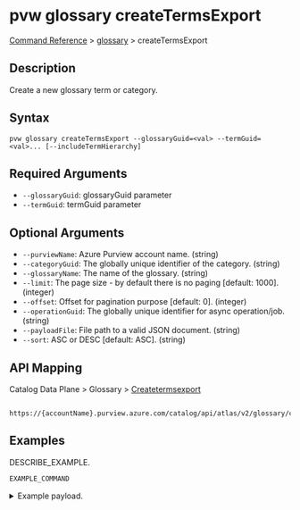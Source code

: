 # pvw glossary createTermsExport
[Command Reference](../../../README.md#command-reference) > [glossary](./main.md) > createTermsExport

## Description
Create a new glossary term or category.

## Syntax
```
pvw glossary createTermsExport --glossaryGuid=<val> --termGuid=<val>... [--includeTermHierarchy]
```

## Required Arguments
- `--glossaryGuid`: glossaryGuid parameter
- `--termGuid`: termGuid parameter

## Optional Arguments
- `--purviewName`: Azure Purview account name. (string)
- `--categoryGuid`: The globally unique identifier of the category. (string)
- `--glossaryName`: The name of the glossary. (string)
- `--limit`: The page size - by default there is no paging [default: 1000]. (integer)
- `--offset`: Offset for pagination purpose [default: 0]. (integer)
- `--operationGuid`: The globally unique identifier for async operation/job. (string)
- `--payloadFile`: File path to a valid JSON document. (string)
- `--sort`: ASC or DESC [default: ASC]. (string)

## API Mapping
Catalog Data Plane > Glossary > [Createtermsexport]()
```
 https://{accountName}.purview.azure.com/catalog/api/atlas/v2/glossary/createTermsExport
```

## Examples
DESCRIBE_EXAMPLE.
```powershell
EXAMPLE_COMMAND
```
<details><summary>Example payload.</summary>
<p>

```json
PASTE_JSON_HERE
```
</p>
</details>